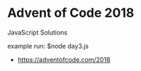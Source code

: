 # Advent of Code 2018 ##

JavaScript Solutions

example run: $node day3.js

* https://adventofcode.com/2018
